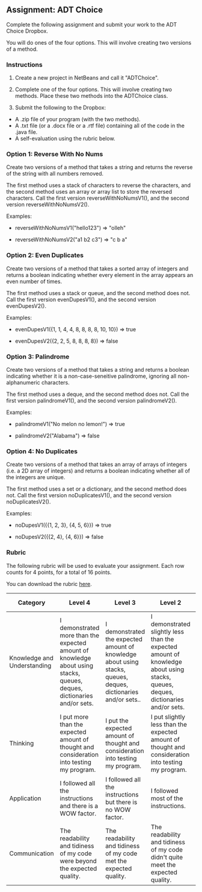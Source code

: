 ## Assignment: ADT Choice

Complete the following assignment and submit your work to the ADT Choice Dropbox.

You will do ones of the four options. This will involve creating two versions of a method.


### Instructions

1. Create a new project in NetBeans and call it "ADTChoice".

2. Complete one of the four options. This will involve creating two methods. Place these two methods into the ADTChoice class.

3. Submit the following to the Dropbox:
* A .zip file of your program (with the two methods).
* A .txt file (or a .docx file or a .rtf file) containing all of the code in the .java file.
* A self-evaluation using the rubric below.

### Option 1: Reverse With No Nums

Create two versions of a method that takes a string and returns the reverse of the string with all numbers removed.

The first method uses a stack of characters to reverse the characters, and the second method uses an array or array list to store the reversed characters. Call the first version reverseWithNoNumsV1(), and the second version reverseWithNoNumsV2().

Examples:

* reverseWithNoNumsV1("hello123") => "olleh"

* reverseWithNoNumsV2("a1 b2 c3") => "c b a"


### Option 2: Even Duplicates

Create two versions of a method that takes a sorted array of integers and returns a boolean indicating whether every element in the array appears an even number of times.

The first method uses a stack or queue, and the second method does not. Call the first version evenDupesV1(), and the second version evenDupesV2().

Examples:

* evenDupesV1({1, 1, 4, 4, 8, 8, 8, 8, 10, 10}) => true

* evenDupesV2({2, 2, 5, 8, 8, 8, 8}) => false


### Option 3: Palindrome

Create two versions of a method that takes a string and returns a boolean indicating whether it is a non-case-seneitive palindrome, ignoring all non-alphanumeric characters.

The first method uses a deque, and the second method does not. Call the first version palindromeV1(), and the second version palindromeV2().

Examples:

* palindromeV1("No melon no lemon!") => true

* palindromeV2("Alabama") => false


### Option 4: No Duplicates

Create two versions of a method that takes an array of arrays of integers (i.e. a 2D array of integers) and returns a boolean indicating whether all of the integers are unique.

The first method uses a set or a dictionary, and the second method does not. Call the first version noDuplicatesV1(), and the second version noDuplicatesV2().

Examples:

* noDupesV1({{1, 2, 3}, {4, 5, 6}}) => true

* noDupesV2({{2, 4}, {4, 6}}) => false


### Rubric

The following rubric will be used to evaluate your assignment. Each row counts for 4 points, for a total of 16 points.

You can download the rubric [here](https://docs.google.com/document/d/1bASPHJrdKGgkm-MY7JKyo1WV6AxCCyJkMfPGMbhr98g/edit?usp=sharing).


| Category | Level 4 | Level 3 | Level 2 | Level 1 | Below Level 1 |
| --- | --- | --- | --- | --- | --- |
| Knowledge and Understanding  | I demonstrated more than the expected amount of knowledge about using stacks, queues, deques, dictionaries and/or sets. | I demonstrated the expected amount of knowledge about using stacks, queues, deques, dictionaries and/or sets..  | I demonstrated slightly less than the expected amount of knowledge about using stacks, queues, deques, dictionaries and/or sets. | I demonstrated a small amount of knowledge about using stacks, queues, deques, dictionaries and/or sets. | I demonstrated no knowledge about using stacks, queues, deques, dictionaries and/or sets. |
| Thinking | I put more than the expected amount of thought and consideration into testing my program. | I put the expected amount of thought and consideration into testing my program. | I put slightly less than the expected amount of thought and consideration into testing my program. | I put a small amount of thought and consideration into testing my program. | I put no thought and consideration into the testing my program. |
| Application | I followed all the instructions and there is a WOW factor. | I followed all the instructions but there is no WOW factor. | I followed most of the instructions. | I followed some of the instructions. | I followed none of the instructions. |
| Communication | The readability and tidiness of my code were beyond the expected quality. | The readability and tidiness of my code met the expected quality. | The readability and tidiness of my code didn't quite meet the expected quality. | The readability and tidiness of my code were far below the expected quality. | My code was not readable nor tidy at all. |


